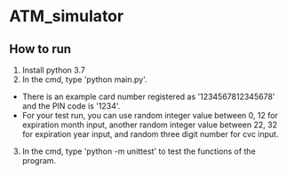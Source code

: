 # ATM_simulator

## How to run
1. Install python 3.7
2. In the cmd, type 'python main.py'.
  - There is an example card number registered as '1234567812345678' and the PIN code is '1234'.
  - For your test run, you can use random integer value between 0, 12 for expiration month input, another random integer value between 22, 32 for expiration year input, and random three digit number for cvc input.
3. In the cmd, type 'python -m unittest' to test the functions of the program.
